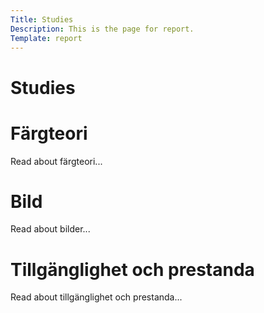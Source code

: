 ```yaml
---
Title: Studies
Description: This is the page for report.
Template: report
---
```


Studies
==========================

<div class="kmom-box">
    <h1>Färgteori</h1>
    <p>Read about färgteori...</p>
    <div class="button-box">
        <a class="button" href="analysis/01_colors">
            <span class="arrow">
                <i class="fas fa-arrow-right fa-2x"></i>
            </span>
        </a> 
    </div>
</div>

<div class="kmom-box">
    <h1>Bild</h1>
    <p>Read about bilder...</p>
    <div class="button-box">
        <a class="button" href="analysis/02_load">
            <span class="arrow">
                <i class="fas fa-arrow-right fa-2x"></i>
            </span>
        </a> 
    </div>
</div>

<div class="kmom-box">
    <h1>Tillgänglighet och prestanda</h1>
    <p>Read about tillgänglighet och prestanda...</p>
    <div class="button-box">
        <a class="button" href="analysis/03_design_principles">
            <span class="arrow">
                <i class="fas fa-arrow-right fa-2x"></i>
            </span>
        </a> 
    </div>
</div>
